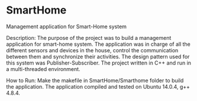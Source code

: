 # SmartHome
Management application for Smart-Home system

Description:
The purpose of the project was to build a management application for smart-home system.
The application was in charge of all the different sensors and devices in the house, 
control the communication between them and synchronize their activities.
The design pattern used for this system was Publisher-Subscriber.
The project written in C++ and run in a multi-threaded environment.

How to Run:
Make the makefile in SmartHome/Smarthome folder to build the application.
The application compiled and tested on Ubuntu 14.0.4, g++ 4.8.4.
